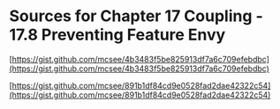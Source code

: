 # Sources for Chapter 17 Coupling - 17.8 Preventing Feature Envy


[https://gist.github.com/mcsee/4b3483f5be825913df7a6c709efebdbc](https://gist.github.com/mcsee/4b3483f5be825913df7a6c709efebdbc)

[https://gist.github.com/mcsee/891b1df84cd9e0528fad2dae42322c54](https://gist.github.com/mcsee/891b1df84cd9e0528fad2dae42322c54)